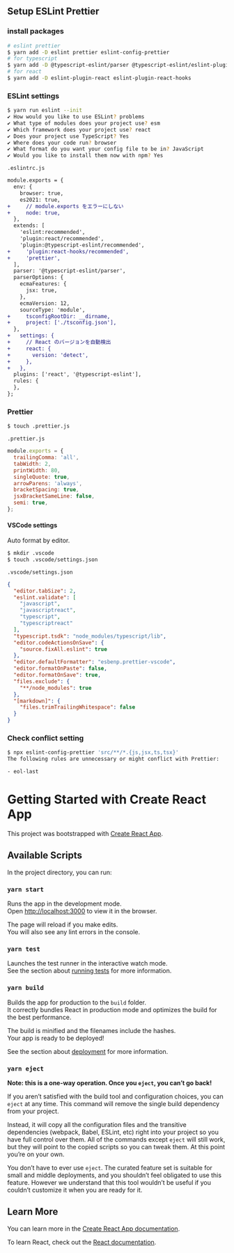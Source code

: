 ## Setup ESLint Prettier

### install packages

```sh
# eslint prettier
$ yarn add -D eslint prettier eslint-config-prettier
# for typescript
$ yarn add -D @typescript-eslint/parser @typescript-eslint/eslint-plugin
# for react
$ yarn add -D eslint-plugin-react eslint-plugin-react-hooks
```

### ESLint settings

```sh
$ yarn run eslint --init
✔ How would you like to use ESLint? problems
✔ What type of modules does your project use? esm
✔ Which framework does your project use? react
✔ Does your project use TypeScript? Yes
✔ Where does your code run? browser
✔ What format do you want your config file to be in? JavaScript
✔ Would you like to install them now with npm? Yes
```

`.eslintrc.js`

```diff
module.exports = {
  env: {
    browser: true,
    es2021: true,
+     // module.exports をエラーにしない
+     node: true,
  },
  extends: [
    'eslint:recommended',
    'plugin:react/recommended',
    'plugin:@typescript-eslint/recommended',
+     'plugin:react-hooks/recommended',
+     'prettier',
  ],
  parser: '@typescript-eslint/parser',
  parserOptions: {
    ecmaFeatures: {
      jsx: true,
    },
    ecmaVersion: 12,
    sourceType: 'module',
+     tsconfigRootDir: __dirname,
+     project: ['./tsconfig.json'],
  },
+   settings: {
+     // React のバージョンを自動検出
+     react: {
+       version: 'detect',
+     },
+   },
  plugins: ['react', '@typescript-eslint'],
  rules: {
  },
};
```

### Prettier

```sh
$ touch .prettier.js
```

`.prettier.js`

```js
module.exports = {
  trailingComma: 'all',
  tabWidth: 2,
  printWidth: 80,
  singleQuote: true,
  arrowParens: 'always',
  bracketSpacing: true,
  jsxBracketSameLine: false,
  semi: true,
};
```

#### VSCode settings

Auto format by editor.

```sh
$ mkdir .vscode
$ touch .vscode/settings.json
```

`.vscode/settings.json`

```json
{
  "editor.tabSize": 2,
  "eslint.validate": [
    "javascript",
    "javascriptreact",
    "typescript",
    "typescriptreact"
  ],
  "typescript.tsdk": "node_modules/typescript/lib",
  "editor.codeActionsOnSave": {
    "source.fixAll.eslint": true
  },
  "editor.defaultFormatter": "esbenp.prettier-vscode",
  "editor.formatOnPaste": false,
  "editor.formatOnSave": true,
  "files.exclude": {
    "**/node_modules": true
  },
  "[markdown]": {
    "files.trimTrailingWhitespace": false
  }
}
```

### Check conflict setting

```sh
$ npx eslint-config-prettier 'src/**/*.{js,jsx,ts,tsx}'
The following rules are unnecessary or might conflict with Prettier:

- eol-last
```

# Getting Started with Create React App

This project was bootstrapped with [Create React App](https://github.com/facebook/create-react-app).

## Available Scripts

In the project directory, you can run:

### `yarn start`

Runs the app in the development mode.\
Open [http://localhost:3000](http://localhost:3000) to view it in the browser.

The page will reload if you make edits.\
You will also see any lint errors in the console.

### `yarn test`

Launches the test runner in the interactive watch mode.\
See the section about [running tests](https://facebook.github.io/create-react-app/docs/running-tests) for more information.

### `yarn build`

Builds the app for production to the `build` folder.\
It correctly bundles React in production mode and optimizes the build for the best performance.

The build is minified and the filenames include the hashes.\
Your app is ready to be deployed!

See the section about [deployment](https://facebook.github.io/create-react-app/docs/deployment) for more information.

### `yarn eject`

**Note: this is a one-way operation. Once you `eject`, you can’t go back!**

If you aren’t satisfied with the build tool and configuration choices, you can `eject` at any time. This command will remove the single build dependency from your project.

Instead, it will copy all the configuration files and the transitive dependencies (webpack, Babel, ESLint, etc) right into your project so you have full control over them. All of the commands except `eject` will still work, but they will point to the copied scripts so you can tweak them. At this point you’re on your own.

You don’t have to ever use `eject`. The curated feature set is suitable for small and middle deployments, and you shouldn’t feel obligated to use this feature. However we understand that this tool wouldn’t be useful if you couldn’t customize it when you are ready for it.

## Learn More

You can learn more in the [Create React App documentation](https://facebook.github.io/create-react-app/docs/getting-started).

To learn React, check out the [React documentation](https://reactjs.org/).
